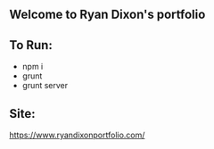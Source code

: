 ## Welcome to Ryan Dixon's portfolio

## To Run:
* npm i
* grunt
* grunt server

## Site:
https://www.ryandixonportfolio.com/